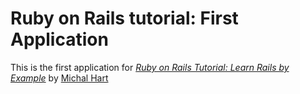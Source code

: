 # Ruby on Rails tutorial: First Application

This is the first application for [*Ruby on Rails Tutorial:  Learn Rails by Example*](http://railstutorial.org) by [Michal Hart](http://michaelhart.com)

